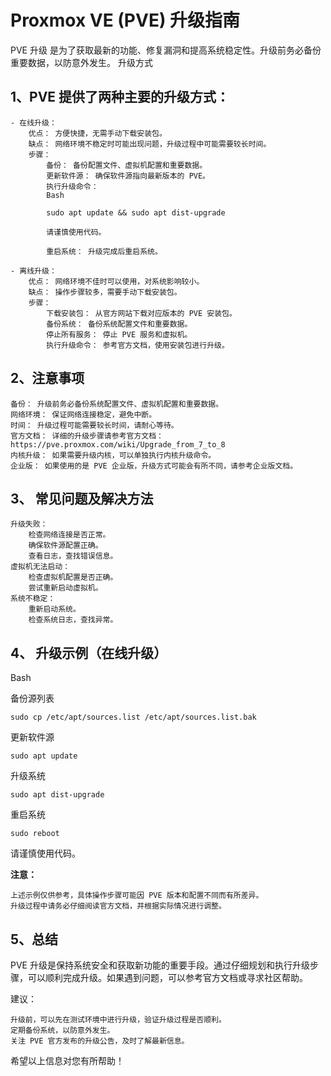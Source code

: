 # Proxmox VE (PVE) 升级指南

PVE 升级 是为了获取最新的功能、修复漏洞和提高系统稳定性。升级前务必备份重要数据，以防意外发生。
升级方式

## 1、PVE 提供了两种主要的升级方式：

    - 在线升级：
        优点： 方便快捷，无需手动下载安装包。
        缺点： 网络环境不稳定时可能出现问题，升级过程中可能需要较长时间。
        步骤：
            备份： 备份配置文件、虚拟机配置和重要数据。
            更新软件源： 确保软件源指向最新版本的 PVE。
            执行升级命令：
            Bash

            sudo apt update && sudo apt dist-upgrade

            请谨慎使用代码。

            重启系统： 升级完成后重启系统。

    - 离线升级：
        优点： 网络环境不佳时可以使用，对系统影响较小。
        缺点： 操作步骤较多，需要手动下载安装包。
        步骤：
            下载安装包： 从官方网站下载对应版本的 PVE 安装包。
            备份系统： 备份系统配置文件和重要数据。
            停止所有服务： 停止 PVE 服务和虚拟机。
            执行升级命令： 参考官方文档，使用安装包进行升级。

## 2、注意事项

    备份： 升级前务必备份系统配置文件、虚拟机配置和重要数据。
    网络环境： 保证网络连接稳定，避免中断。
    时间： 升级过程可能需要较长时间，请耐心等待。
    官方文档： 详细的升级步骤请参考官方文档：https://pve.proxmox.com/wiki/Upgrade_from_7_to_8
    内核升级： 如果需要升级内核，可以单独执行内核升级命令。
    企业版： 如果使用的是 PVE 企业版，升级方式可能会有所不同，请参考企业版文档。

## 3、 常见问题及解决方法

    升级失败：
        检查网络连接是否正常。
        确保软件源配置正确。
        查看日志，查找错误信息。
    虚拟机无法启动：
        检查虚拟机配置是否正确。
        尝试重新启动虚拟机。
    系统不稳定：
        重新启动系统。
        检查系统日志，查找异常。

## 4、 升级示例（在线升级）
Bash

备份源列表
```
sudo cp /etc/apt/sources.list /etc/apt/sources.list.bak
```
更新软件源
```
sudo apt update
```
升级系统
```
sudo apt dist-upgrade
```
重启系统
```
sudo reboot
```
请谨慎使用代码。

**注意：**

    上述示例仅供参考，具体操作步骤可能因 PVE 版本和配置不同而有所差异。
    升级过程中请务必仔细阅读官方文档，并根据实际情况进行调整。

## 5、总结

PVE 升级是保持系统安全和获取新功能的重要手段。通过仔细规划和执行升级步骤，可以顺利完成升级。如果遇到问题，可以参考官方文档或寻求社区帮助。

建议：

    升级前，可以先在测试环境中进行升级，验证升级过程是否顺利。
    定期备份系统，以防意外发生。
    关注 PVE 官方发布的升级公告，及时了解最新信息。

希望以上信息对您有所帮助！
